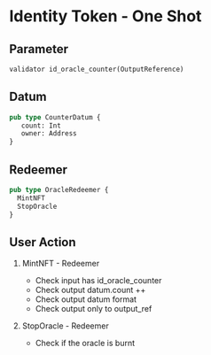 # Identity Token - One Shot

## Parameter

```rs
validator id_oracle_counter(OutputReference)
```

## Datum

```rs
pub type CounterDatum {
   count: Int
   owner: Address
}
```

## Redeemer

```rs
pub type OracleRedeemer {
  MintNFT
  StopOracle
}
```

## User Action

1. MintNFT - Redeemer

   - Check input has id_oracle_counter
   - Check output datum.count ++
   - Check output datum format
   - Check output only to output_ref

2. StopOracle - Redeemer
   - Check if the oracle is burnt

